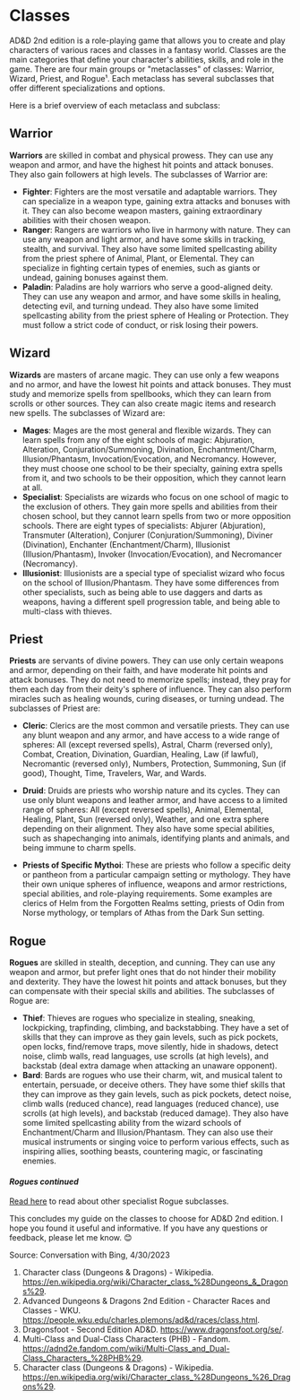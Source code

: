# Classes

AD&D 2nd edition is a role-playing game that allows you to create and play characters of various races and classes in a fantasy world. Classes are the main categories that define your character's abilities, skills, and role in the game. There are four main groups or "metaclasses" of classes: Warrior, Wizard, Priest, and Rogue¹. Each metaclass has several subclasses that offer different specializations and options.

Here is a brief overview of each metaclass and subclass:

## Warrior
**Warriors** are skilled in combat and physical prowess. They can use any weapon and armor, and have the highest hit points and attack bonuses. They also gain followers at high levels. The subclasses of Warrior are:

- **Fighter**: Fighters are the most versatile and adaptable warriors. They can specialize in a weapon type, gaining extra attacks and bonuses with it. They can also become weapon masters, gaining extraordinary abilities with their chosen weapon.
- **Ranger**: Rangers are warriors who live in harmony with nature. They can use any weapon and light armor, and have some skills in tracking, stealth, and survival. They also have some limited spellcasting ability from the priest sphere of Animal, Plant, or Elemental. They can specialize in fighting certain types of enemies, such as giants or undead, gaining bonuses against them.
- **Paladin**: Paladins are holy warriors who serve a good-aligned deity. They can use any weapon and armor, and have some skills in healing, detecting evil, and turning undead. They also have some limited spellcasting ability from the priest sphere of Healing or Protection. They must follow a strict code of conduct, or risk losing their powers.

## Wizard
**Wizards** are masters of arcane magic. They can use only a few weapons and no armor, and have the lowest hit points and attack bonuses. They must study and memorize spells from spellbooks, which they can learn from scrolls or other sources. They can also create magic items and research new spells. The subclasses of Wizard are:

- **Mages**: Mages are the most general and flexible wizards. They can learn spells from any of the eight schools of magic: Abjuration, Alteration, Conjuration/Summoning, Divination, Enchantment/Charm, Illusion/Phantasm, Invocation/Evocation, and Necromancy. However, they must choose one school to be their specialty, gaining extra spells from it, and two schools to be their opposition, which they cannot learn at all.
- **Specialist**: Specialists are wizards who focus on one school of magic to the exclusion of others. They gain more spells and abilities from their chosen school, but they cannot learn spells from two or more opposition schools. There are eight types of specialists: Abjurer (Abjuration), Transmuter (Alteration), Conjurer (Conjuration/Summoning), Diviner (Divination), Enchanter (Enchantment/Charm), Illusionist (Illusion/Phantasm), Invoker (Invocation/Evocation), and Necromancer (Necromancy).
- **Illusionist**: Illusionists are a special type of specialist wizard who focus on the school of Illusion/Phantasm. They have some differences from other specialists, such as being able to use daggers and darts as weapons, having a different spell progression table, and being able to multi-class with thieves.

## Priest
**Priests** are servants of divine powers. They can use only certain weapons and armor, depending on their faith, and have moderate hit points and attack bonuses. They do not need to memorize spells; instead, they pray for them each day from their deity's sphere of influence. They can also perform miracles such as healing wounds, curing diseases, or turning undead. The subclasses of Priest are:

- **Cleric**: Clerics are the most common and versatile priests. They can use any blunt weapon and any armor,
and have access to a wide range of spheres: All (except reversed spells), Astral,
Charm (reversed only), Combat,
Creation,
Divination,
Guardian,
Healing,
Law (if lawful),
Necromantic (reversed only),
Numbers,
Protection,
Summoning,
Sun (if good),
Thought,
Time,
Travelers,
War,
and Wards.  

- **Druid**: Druids are priests who worship nature and its cycles. They can use only blunt weapons and leather armor, and have access to a limited range of spheres: All (except reversed spells), Animal, Elemental, Healing, Plant, Sun (reversed only), Weather, and one extra sphere depending on their alignment. They also have some special abilities, such as shapechanging into animals, identifying plants and animals, and being immune to charm spells.
- **Priests of Specific Mythoi**: These are priests who follow a specific deity or pantheon from a particular campaign setting or mythology. They have their own unique spheres of influence, weapons and armor restrictions, special abilities, and role-playing requirements. Some examples are clerics of Helm from the Forgotten Realms setting, priests of Odin from Norse mythology, or templars of Athas from the Dark Sun setting.  


## Rogue
**Rogues** are skilled in stealth, deception, and cunning. They can use any weapon and armor, but prefer light ones that do not hinder their mobility and dexterity. They have the lowest hit points and attack bonuses, but they can compensate with their special skills and abilities. The subclasses of Rogue are:

- **Thief**: Thieves are rogues who specialize in stealing, sneaking, lockpicking, trapfinding, climbing, and backstabbing. They have a set of skills that they can improve as they gain levels, such as pick pockets, open locks, find/remove traps, move silently, hide in shadows, detect noise, climb walls, read languages, use scrolls (at high levels), and backstab (deal extra damage when attacking an unaware opponent). 
- **Bard**: Bards are rogues who use their charm, wit, and musical talent to entertain, persuade, or deceive others. They have some thief skills that they can improve as they gain levels, such as pick pockets, detect noise, climb walls (reduced chance), read languages (reduced chance), use scrolls (at high levels), and backstab (reduced damage). They also have some limited spellcasting ability from the wizard schools of Enchantment/Charm and Illusion/Phantasm. They can also use their musical instruments or singing voice to perform various effects, such as inspiring allies, soothing beasts, countering magic, or fascinating enemies.  

#### *Rogues continued* 
[Read here](pages/rogues2.html) to read about other specialist Rogue subclasses.  

This concludes my guide on the classes to choose for AD&D 2nd edition. I hope you found it useful and informative. If you have any questions or feedback, please let me know. 😊


Source: Conversation with Bing, 4/30/2023  
1. Character class (Dungeons & Dragons) - Wikipedia. https://en.wikipedia.org/wiki/Character_class_%28Dungeons_&_Dragons%29.   
2. Advanced Dungeons & Dragons 2nd Edition - Character Races and Classes - WKU. https://people.wku.edu/charles.plemons/ad&d/races/class.html.   
3. Dragonsfoot - Second Edition AD&D. https://www.dragonsfoot.org/se/.   
4. Multi-Class and Dual-Class Characters (PHB) - Fandom. https://adnd2e.fandom.com/wiki/Multi-Class_and_Dual-Class_Characters_%28PHB%29.   
5. Character class (Dungeons & Dragons) - Wikipedia. https://en.wikipedia.org/wiki/Character_class_%28Dungeons_%26_Dragons%29.   
